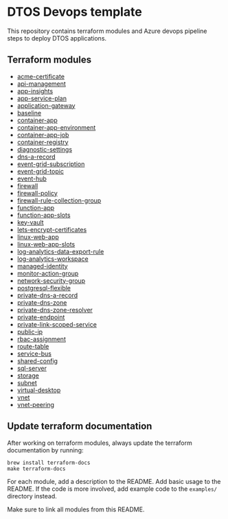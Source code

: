 # DTOS Devops template

This repository contains terraform modules and Azure devops pipeline steps to deploy DTOS applications.

## Terraform modules
- [acme-certificate](infrastructure/modules/acme-certificate/README.md)
- [api-management](infrastructure/modules/api-management/README.md)
- [app-insights](infrastructure/modules/app-insights/README.md)
- [app-service-plan](infrastructure/modules/app-service-plan/README.md)
- [application-gateway](infrastructure/modules/application-gateway/README.md)
- [baseline](infrastructure/modules/baseline/README.md)
- [container-app](infrastructure/modules/container-app/README.md)
- [container-app-environment](infrastructure/modules/container-app-environment/README.md)
- [container-app-job](infrastructure/modules/container-app-job/README.md)
- [container-registry](infrastructure/modules/container-registry/README.md)
- [diagnostic-settings](infrastructure/modules/diagnostic-settings/README.md)
- [dns-a-record](infrastructure/modules/dns-a-record/README.md)
- [event-grid-subscription](infrastructure/modules/event-grid-subscription/README.md)
- [event-grid-topic](infrastructure/modules/event-grid-topic/README.md)
- [event-hub](infrastructure/modules/event-hub/README.md)
- [firewall](infrastructure/modules/firewall/README.md)
- [firewall-policy](infrastructure/modules/firewall-policy/README.md)
- [firewall-rule-collection-group](infrastructure/modules/firewall-rule-collection-group/README.md)
- [function-app](infrastructure/modules/function-app/README.md)
- [function-app-slots](infrastructure/modules/function-app-slots/README.md)
- [key-vault](infrastructure/modules/key-vault/README.md)
- [lets-encrypt-certificates](infrastructure/modules/lets-encrypt-certificates/README.md)
- [linux-web-app](infrastructure/modules/linux-web-app/README.md)
- [linux-web-app-slots](infrastructure/modules/linux-web-app-slots/README.md)
- [log-analytics-data-export-rule](infrastructure/modules/log-analytics-data-export-rule/README.md)
- [log-analytics-workspace](infrastructure/modules/log-analytics-workspace/README.md)
- [managed-identity](infrastructure/modules/managed-identity/README.md)
- [monitor-action-group](infrastructure/modules/monitor-action-group/README.md)
- [network-security-group](infrastructure/modules/network-security-group/README.md)
- [postgresql-flexible](infrastructure/modules/postgresql-flexible/README.md)
- [private-dns-a-record](infrastructure/modules/private-dns-a-record/README.md)
- [private-dns-zone](infrastructure/modules/private-dns-zone/README.md)
- [private-dns-zone-resolver](infrastructure/modules/private-dns-zone-resolver/README.md)
- [private-endpoint](infrastructure/modules/private-endpoint/README.md)
- [private-link-scoped-service](infrastructure/modules/private-link-scoped-service/README.md)
- [public-ip](infrastructure/modules/public-ip/README.md)
- [rbac-assignment](infrastructure/modules/rbac-assignment/README.md)
- [route-table](infrastructure/modules/route-table/README.md)
- [service-bus](infrastructure/modules/service-bus/README.md)
- [shared-config](infrastructure/modules/shared-config/README.md)
- [sql-server](infrastructure/modules/sql-server/README.md)
- [storage](infrastructure/modules/storage/README.md)
- [subnet](infrastructure/modules/subnet/README.md)
- [virtual-desktop](infrastructure/modules/virtual-desktop/README.md)
- [vnet](infrastructure/modules/vnet/README.md)
- [vnet-peering](infrastructure/modules/vnet-peering/README.md)

## Update terraform documentation
After working on terraform modules, always update the terraform documentation by running:

```shell
brew install terraform-docs
make terraform-docs
```

For each module, add a description to the README. Add basic usage to the README. If the code is more involved, add example code to the `examples/` directory instead.

Make sure to link all modules from this README.
